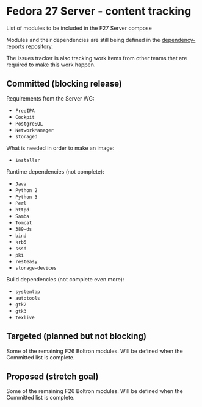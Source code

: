 # Fedora 27 Server - content tracking

List of modules to be included in the F27 Server compose

Modules and their dependencies are still being defined in the [dependency-reports](https://github.com/fedora-modularity/dependency-report) repository.

The issues tracker is also tracking work items from other teams that are required to make this work happen.

## Committed (blocking release)

Requirements from the Server WG:
* `FreeIPA`
* `Cockpit`
* `PostgreSQL`
* `NetworkManager`
* `storaged`

What is needed in order to make an image:
* `installer`

Runtime dependencies (not complete):
* `Java`
* `Python 2`
* `Python 3`
* `Perl`
* `httpd`
* `Samba`
* `Tomcat`
* `389-ds`
* `bind`
* `krb5`
* `sssd`
* `pki`
* `resteasy`
* `storage-devices`

Build dependencies (not complete even more):
* `systemtap`
* `autotools`
* `gtk2`
* `gtk3`
* `texlive`

## Targeted (planned but not blocking)

Some of the remaining F26 Boltron modules. Will be defined when the Committed list is complete.

## Proposed (stretch goal)

Some of the remaining F26 Boltron modules. Will be defined when the Committed list is complete.

